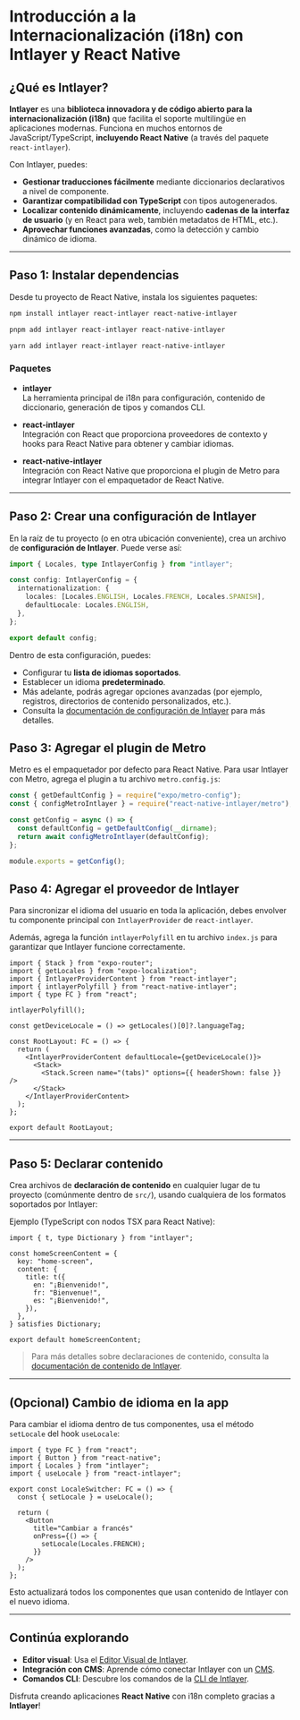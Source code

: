 # Introducción a la Internacionalización (i18n) con Intlayer y React Native

## ¿Qué es Intlayer?

**Intlayer** es una **biblioteca innovadora y de código abierto para la internacionalización (i18n)** que facilita el soporte multilingüe en aplicaciones modernas. Funciona en muchos entornos de JavaScript/TypeScript, **incluyendo React Native** (a través del paquete `react-intlayer`).

Con Intlayer, puedes:

- **Gestionar traducciones fácilmente** mediante diccionarios declarativos a nivel de componente.
- **Garantizar compatibilidad con TypeScript** con tipos autogenerados.
- **Localizar contenido dinámicamente**, incluyendo **cadenas de la interfaz de usuario** (y en React para web, también metadatos de HTML, etc.).
- **Aprovechar funciones avanzadas**, como la detección y cambio dinámico de idioma.

---

## Paso 1: Instalar dependencias

Desde tu proyecto de React Native, instala los siguientes paquetes:

```bash packageManager="npm"
npm install intlayer react-intlayer react-native-intlayer
```

```bash packageManager="pnpm"
pnpm add intlayer react-intlayer react-native-intlayer
```

```bash packageManager="yarn"
yarn add intlayer react-intlayer react-native-intlayer
```

### Paquetes

- **intlayer**  
  La herramienta principal de i18n para configuración, contenido de diccionario, generación de tipos y comandos CLI.

- **react-intlayer**  
  Integración con React que proporciona proveedores de contexto y hooks para React Native para obtener y cambiar idiomas.

- **react-native-intlayer**  
  Integración con React Native que proporciona el plugin de Metro para integrar Intlayer con el empaquetador de React Native.

---

## Paso 2: Crear una configuración de Intlayer

En la raíz de tu proyecto (o en otra ubicación conveniente), crea un archivo de **configuración de Intlayer**. Puede verse así:

```ts fileName="intlayer.config.ts" codeFormat="typescript"
import { Locales, type IntlayerConfig } from "intlayer";

const config: IntlayerConfig = {
  internationalization: {
    locales: [Locales.ENGLISH, Locales.FRENCH, Locales.SPANISH],
    defaultLocale: Locales.ENGLISH,
  },
};

export default config;
```

Dentro de esta configuración, puedes:

- Configurar tu **lista de idiomas soportados**.
- Establecer un idioma **predeterminado**.
- Más adelante, podrás agregar opciones avanzadas (por ejemplo, registros, directorios de contenido personalizados, etc.).
- Consulta la [documentación de configuración de Intlayer](https://github.com/aymericzip/intlayer/blob/main/docs/es/configuration.md) para más detalles.

## Paso 3: Agregar el plugin de Metro

Metro es el empaquetador por defecto para React Native. Para usar Intlayer con Metro, agrega el plugin a tu archivo `metro.config.js`:

```js fileName="metro.config.js"
const { getDefaultConfig } = require("expo/metro-config");
const { configMetroIntlayer } = require("react-native-intlayer/metro");

const getConfig = async () => {
  const defaultConfig = getDefaultConfig(__dirname);
  return await configMetroIntlayer(defaultConfig);
};

module.exports = getConfig();
```

## Paso 4: Agregar el proveedor de Intlayer

Para sincronizar el idioma del usuario en toda la aplicación, debes envolver tu componente principal con `IntlayerProvider` de `react-intlayer`.

Además, agrega la función `intlayerPolyfill` en tu archivo `index.js` para garantizar que Intlayer funcione correctamente.

```tsx fileName="app/_layout.tsx" codeFormat="typescript"
import { Stack } from "expo-router";
import { getLocales } from "expo-localization";
import { IntlayerProviderContent } from "react-intlayer";
import { intlayerPolyfill } from "react-native-intlayer";
import { type FC } from "react";

intlayerPolyfill();

const getDeviceLocale = () => getLocales()[0]?.languageTag;

const RootLayout: FC = () => {
  return (
    <IntlayerProviderContent defaultLocale={getDeviceLocale()}>
      <Stack>
        <Stack.Screen name="(tabs)" options={{ headerShown: false }} />
      </Stack>
    </IntlayerProviderContent>
  );
};

export default RootLayout;
```

---

## Paso 5: Declarar contenido

Crea archivos de **declaración de contenido** en cualquier lugar de tu proyecto (comúnmente dentro de `src/`), usando cualquiera de los formatos soportados por Intlayer:

Ejemplo (TypeScript con nodos TSX para React Native):

```tsx fileName="src/app.content.tsx" contentDeclarationFormat="typescript"
import { t, type Dictionary } from "intlayer";

const homeScreenContent = {
  key: "home-screen",
  content: {
    title: t({
      en: "¡Bienvenido!",
      fr: "Bienvenue!",
      es: "¡Bienvenido!",
    }),
  },
} satisfies Dictionary;

export default homeScreenContent;
```

> Para más detalles sobre declaraciones de contenido, consulta la [documentación de contenido de Intlayer](https://github.com/aymericzip/intlayer/blob/main/docs/es/dictionary/get_started.md).

---

## (Opcional) Cambio de idioma en la app

Para cambiar el idioma dentro de tus componentes, usa el método `setLocale` del hook `useLocale`:

```tsx fileName="src/components/LocaleSwitcher.tsx" codeFormat="typescript"
import { type FC } from "react";
import { Button } from "react-native";
import { Locales } from "intlayer";
import { useLocale } from "react-intlayer";

export const LocaleSwitcher: FC = () => {
  const { setLocale } = useLocale();

  return (
    <Button
      title="Cambiar a francés"
      onPress={() => {
        setLocale(Locales.FRENCH);
      }}
    />
  );
};
```

Esto actualizará todos los componentes que usan contenido de Intlayer con el nuevo idioma.

---

## Continúa explorando

- **Editor visual**: Usa el [Editor Visual de Intlayer](https://github.com/aymericzip/intlayer/blob/main/docs/es/intlayer_visual_editor.md).
- **Integración con CMS**: Aprende cómo conectar Intlayer con un [CMS](https://github.com/aymericzip/intlayer/blob/main/docs/es/intlayer_CMS.md).
- **Comandos CLI**: Descubre los comandos de la [CLI de Intlayer](https://github.com/aymericzip/intlayer/blob/main/docs/es/intlayer_cli.md).

Disfruta creando aplicaciones **React Native** con i18n completo gracias a **Intlayer**!
